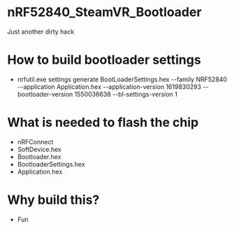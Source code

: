 # nRF52840_SteamVR_Bootloader
Just another dirty hack

# How to build bootloader settings
* nrfutil.exe settings generate BootLoaderSettings.hex --family NRF52840 --application Application.hex --application-version 1619830293 --bootloader-version 1550036638 --bl-settings-version 1

# What is needed to flash the chip
* nRFConnect
* SoftDevice.hex
* Bootloader.hex
* BootloaderSettings.hex
* Application.hex

# Why build this?
* Fun